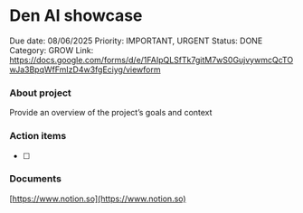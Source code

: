 # Den AI showcase

Due date: 08/06/2025
Priority: IMPORTANT, URGENT
Status: DONE
Category: GROW
Link: https://docs.google.com/forms/d/e/1FAIpQLSfTk7gitM7wS0GujvywmcQcTOwJa3BpqWfFmIzD4w3fgEciyg/viewform

### About project

Provide an overview of the project’s goals and context

### Action items

- [ ]  

### Documents

[https://www.notion.so](https://www.notion.so)